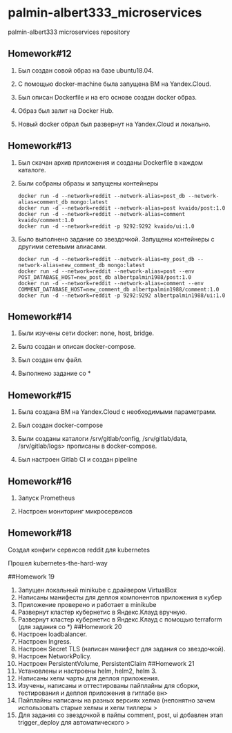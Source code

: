 # palmin-albert333_microservices
palmin-albert333 microservices repository
## Homework#12
1. Был создан совой образ на базе ubuntu18.04.

2. С помощью docker-machine была запущена ВМ на Yandex.Cloud.

3. Был описан Dockerfile и на его основе создан docker образ.

4. Образ был залит на Docker Hub.

5. Новый docker обрал был развернут на Yandex.Cloud и локально.

## Homework#13

1. Был скачан архив приложения и созданы Dockerfile в каждом каталоге.

3. Были собраны образы и запущены контейнеры
   ```
   docker run -d --network=reddit --network-alias=post_db --network-alias=comment_db mongo:latest
   docker run -d --network=reddit --network-alias=post kvaido/post:1.0
   docker run -d --network=reddit --network-alias=comment kvaido/comment:1.0
   docker run -d --network=reddit -p 9292:9292 kvaido/ui:1.0
   ```

4. Было выполнено задание со звездочкой. Запущены контейнеры с другими сетевыми алиасами.
   ```
   docker run -d --network=reddit --network-alias=my_post_db --network-alias=new_comment_db mongo:latest
   docker run -d --network=reddit --network-alias=post --env POST_DATABASE_HOST=new_post_db albertpalmin1988/post:1.0
   docker run -d --network=reddit --network-alias=comment --env COMMENT_DATABASE_HOST=new_comment_db albertpalmin1988/comment:1.0
   docker run -d --network=reddit -p 9292:9292 albertpalmin1988/ui:1.0

## Homework#14

1. Были изучены сети docker: none, host, bridge.

2. Былз создан и описан docker-compose.

3. Был создан env файл.

4. Выполнено задание со *

## Homework#15
1. Была создана ВМ на Yandex.Cloud с необходимыми параметрами.

2. Был создан docker-compose

3. Были созданы каталоги /srv/gitlab/config, /srv/gitlab/data, /srv/gitlab/logs>
   прописаны в docker-compose.

4. Был настроен Gitlab CI и создан pipeline

## Homework#16

1. Запуск Prometheus

2. Настроен мониторинг микросервисов

## Homework#18

Создал конфиги сервисов reddit для kubernetes

Прошел kubernetes-the-hard-way

##Homework 19
1. Запущен локальный minikube с драйвером VirtualBox
2. Написаны манифесты для деплоя компонентов приложения в кубер
3. Приложение проверено и работает в minikube
4. Развернут кластер кубернетис в Яндекс.Клауд вручную.
5. Развернут кластер кубернетис в Яндекс.Клауд с помощью terraform (для задания со *)
##Homework 20
1. Настроен loadbalancer.
2. Настроен Ingress.
3. Настроен Secret TLS (написан манифест для задания со звездочкой).
4. Настроен NetworkPolicy.
5. Настроен PersistentVolume, PersistentClaim
##Homework 21
1. Установлены и настроены helm, helm2, helm 3.
2. Написаны хелм чарты для деплоя приложения.
3. Изучены, написаны и оттестированы пайплайны для сборки, тестирования и деплоя приложения в гитлабе вн>
4. Пайплайны написаны на разных версиях хелма (непонятно зачем использовать старые хелмы и хелм тиллеры >
5. Для задания со звездочкой в пайпы comment, post, ui добавлен этап trigger_deploy для автоматического >
